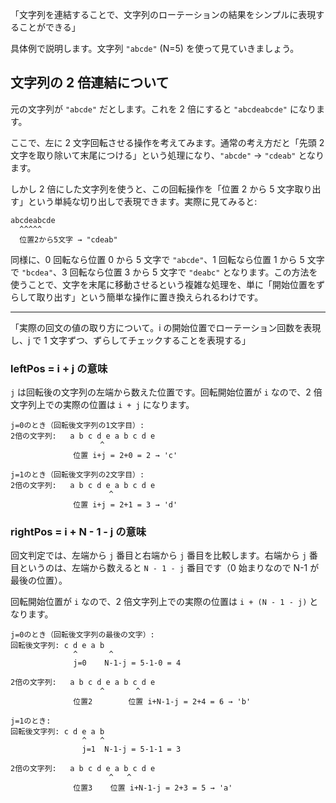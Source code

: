 「文字列を連結することで、文字列のローテーションの結果をシンプルに表現することができる」

具体例で説明します。文字列 `"abcde"` (N=5) を使って見ていきましょう。

## 文字列の 2 倍連結について

元の文字列が `"abcde"` だとします。これを 2 倍にすると `"abcdeabcde"` になります。

ここで、左に 2 文字回転させる操作を考えてみます。通常の考え方だと「先頭 2 文字を取り除いて末尾につける」という処理になり、`"abcde"` → `"cdeab"` となります。

しかし 2 倍にした文字列を使うと、この回転操作を「位置 2 から 5 文字取り出す」という単純な切り出しで表現できます。実際に見てみると:

```
abcdeabcde
  ^^^^^
  位置2から5文字 → "cdeab"
```

同様に、0 回転なら位置 0 から 5 文字で `"abcde"`、1 回転なら位置 1 から 5 文字で `"bcdea"`、3 回転なら位置 3 から 5 文字で `"deabc"` となります。この方法を使うことで、文字を末尾に移動させるという複雑な処理を、単に「開始位置をずらして取り出す」という簡単な操作に置き換えられるわけです。

---

「実際の回文の値の取り方について。i の開始位置でローテーション回数を表現し、j で 1 文字ずつ、ずらしてチェックすることを表現する」

### leftPos = i + j の意味

`j` は回転後の文字列の左端から数えた位置です。回転開始位置が `i` なので、2 倍文字列上での実際の位置は `i + j` になります。

```
j=0のとき（回転後文字列の1文字目）:
2倍の文字列:   a b c d e a b c d e
                    ^
              位置 i+j = 2+0 = 2 → 'c'

j=1のとき（回転後文字列の2文字目）:
2倍の文字列:   a b c d e a b c d e
                      ^
              位置 i+j = 2+1 = 3 → 'd'
```

### rightPos = i + N - 1 - j の意味

回文判定では、左端から `j` 番目と右端から `j` 番目を比較します。右端から `j` 番目というのは、左端から数えると `N - 1 - j` 番目です（0 始まりなので N-1 が最後の位置）。

回転開始位置が `i` なので、2 倍文字列上での実際の位置は `i + (N - 1 - j)` となります。

```
j=0のとき（回転後文字列の最後の文字）:
回転後文字列: c d e a b
              ^       ^
              j=0    N-1-j = 5-1-0 = 4

2倍の文字列:   a b c d e a b c d e
                    ^       ^
              位置2        位置 i+N-1-j = 2+4 = 6 → 'b'

j=1のとき:
回転後文字列: c d e a b
                ^   ^
                j=1  N-1-j = 5-1-1 = 3

2倍の文字列:   a b c d e a b c d e
                      ^   ^
              位置3    位置 i+N-1-j = 2+3 = 5 → 'a'
```
